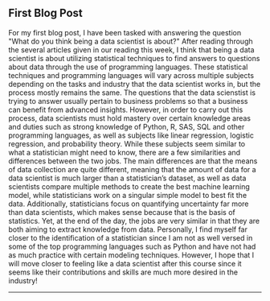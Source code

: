 ## First Blog Post

For my first blog post, I have been tasked with answering the question "What do you think being a data scientist is about?"
After reading through the several articles given in our reading this week, I think that being a data scientist is about utilizing statistical techniques to find answers to questions about data through the use of programming languages. These statistical techniques and programming languages will vary across multiple subjects depending on the tasks and industry that the data scientist works in, but the process mostly remains the same. The questions that the data scienstist is trying to answer usually pertain to business problems so that a business can benefit from advanced insights. However, in order to carry out this process, data scientists must hold mastery over certain knowledge areas and duties such as strong knowledge of Python, R, SAS, SQL and other programming languages, as well as subjects like linear regression, logistic regression, and probability theory. While these subjects seem similar to what a statistician might need to know, there are a few similarities and differences between the two jobs. The main differences are that the means of data collection are quite different, meaning that the amount of data for a data scientist is much larger than a statistician’s dataset, as well as data scientists compare multiple methods to create the best machine learning model, while statisticians work on a singular simple model to best fit the data. Additionally, statisticians focus on quantifying uncertainty far more than data scientists, which makes sense because that is the basis of statistics. Yet, at the end of the day, the jobs are very similar in that they are both aiming to extract knowledge from data. 
Personally, I find myself far closer to the identification of a statistician since I am not as well versed in some of the top programming languages such as Python and have not had as much practice with certain modeling techniques. However, I hope that I will move closer to feeling like a data scientist after this course since it seems like their contributions and skills are much more desired in the industry!

---
